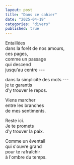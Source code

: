 ```yaml
---
layout: post
title: "Dans ce cahier"
date: "2025-04-19"
categories: "divers"
published: true
---
```


Entaillées  
dans la forêt de nos amours,  
ces pages,  
comme un passage  
qui descend  
jusqu'au centre ---  

dans la simplicité des mots ---  
je te garantis  
d'y trouver le repos.  

Viens marcher  
entre les branches  
de mes sentiments.  

Reste ici.  
Je te promets  
d'y trouver la paix.  

Comme un éventail  
qui s'ouvre grand  
pour te rafraîchir  
à l'ombre du temps.  
